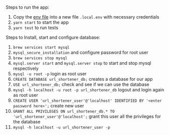 Steps to run the app:
1. Copy the [env file](./.env) into a new file `.local.env` with necessary credentials
2. `yarn start` to start the app
3. `yarn test` to run tests

Steps to Install, start and configure database:
1. `brew services start mysql`
2. `mysql_secure_installation` and configure password for root user
3. `brew services stop mysql`
4. `mysql.server start` and `mysql.server stop` to start and stop mysql respectively
5. `mysql -u root -p` login as root user
6. `CREATE DATABASE url_shortener_db;` creates a database for our app
7. `USE url_shortener_db;` check and see if we can use the database
8. `mysql -h localhost -u root -p url_shortener_db` logout and login again as root user
9. `CREATE USER 'url_shortener_user'@'localhost' IDENTIFIED BY '<enter password here>';` create new user
10. `GRANT ALL PRIVILEGES ON url_shortener_db.* TO 'url_shortener_user'@'localhost';` grant this user all the privileges for the database
11. `mysql -h localhost -u url_shortener_user -p`